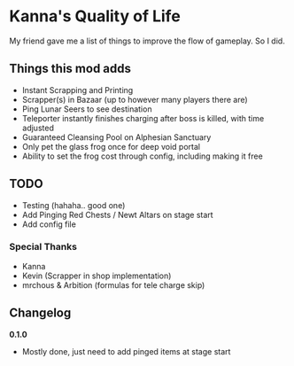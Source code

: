 # Kanna's Quality of Life

My friend gave me a list of things to improve the flow of gameplay. So I did.

## Things this mod adds

* Instant Scrapping and Printing
* Scrapper(s) in Bazaar (up to however many players there are)
* Ping Lunar Seers to see destination
* Teleporter instantly finishes charging after boss is killed, with time adjusted
* Guaranteed Cleansing Pool on Alphesian Sanctuary
* Only pet the glass frog once for deep void portal
* Ability to set the frog cost through config, including making it free

## TODO

* Testing (hahaha.. good one)
* Add Pinging Red Chests / Newt Altars on stage start
* Add config file

### Special Thanks
* Kanna
* Kevin (Scrapper in shop implementation)
* mrchous & Arbition (formulas for tele charge skip)

## Changelog

**0.1.0**
* Mostly done, just need to add pinged items at stage start